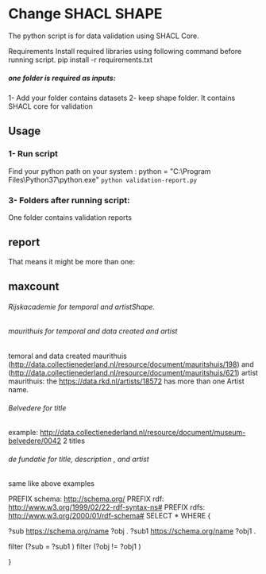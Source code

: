 # Change SHACL SHAPE
The python script is for data validation using SHACL Core.

Requirements
Install required libraries using following command before running script. pip install -r requirements.txt

##### one folder is required as inputs:
1- Add your folder contains datasets
2- keep shape folder. It contains SHACL core for validation

## Usage
### 1- Run script
Find your python path on your system :
python = "C:\Program Files\Python37\python.exe"
`python validation-report.py`

### 3- Folders after running script:

One folder contains validation reports

## report

That means it might be more than one:

## maxcount

###### Rijskacademie for temporal and artistShape.

###### maurithuis for temporal and data created and artist
temoral and data created maurithuis (http://data.collectienederland.nl/resource/document/mauritshuis/198) and  (http://data.collectienederland.nl/resource/document/mauritshuis/621)
 artist maurithuis: the https://data.rkd.nl/artists/18572 has more than one Artist name.
###### Belvedere for title 

example: http://data.collectienederland.nl/resource/document/museum-belvedere/0042 2 titles

###### de fundatie for title, description , and artist
same like above examples



PREFIX schema: <http://schema.org/>
PREFIX rdf: <http://www.w3.org/1999/02/22-rdf-syntax-ns#>
PREFIX rdfs: <http://www.w3.org/2000/01/rdf-schema#>
SELECT * WHERE {
  

  ?sub <https://schema.org/name> ?obj .
   ?sub1 <https://schema.org/name> ?obj1 .
  
  filter (?sub = ?sub1 )
  filter (?obj != ?obj1 )

} 








